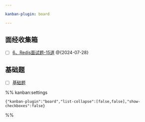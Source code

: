 ```yaml
---

kanban-plugin: board

---
```


## 面经收集箱

- [ ] [6、Redis面试题-15道](@面经收集箱/(其他渠道)Redis面试题-15道.pdf) @{2024-07-28}


## 基础题

- [ ] [基础题](基础题.md)




%% kanban:settings
```
{"kanban-plugin":"board","list-collapse":[false,false],"show-checkboxes":false}
```
%%